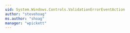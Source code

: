 ```yaml
---
uid: System.Windows.Controls.ValidationErrorEventAction
author: "stevehoag"
ms.author: "shoag"
manager: "wpickett"
---
```

